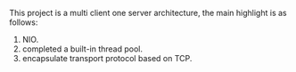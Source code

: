 This project is a multi client one server architecture, the main highlight is as follows:
1. NIO.
2. completed a built-in thread pool.
3. encapsulate transport protocol based on TCP.